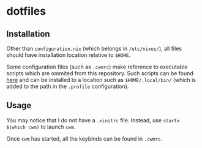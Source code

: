 # dotfiles

## Installation

Other than `configuration.nix` (which belongs in `/etc/nixos/`), all files should have installation location relative to `$HOME`.

Some configuration files (such as `.cwmrc`) make reference to executable scripts which are ommited from this repository.
Such scripts can be found [here](https://github.com/arnavcs/scripts) and can be installed to a location such as `$HOME/.local/bin/` (which is added to the path in the `.profile` configuration).

## Usage

You may notice that I do not have a `.xinitrc` file.
Instead, use `startx $(which cwm)` to launch `cwm`.

Once `cwm` has started, all the keybinds can be found in `.cwmrc`.

